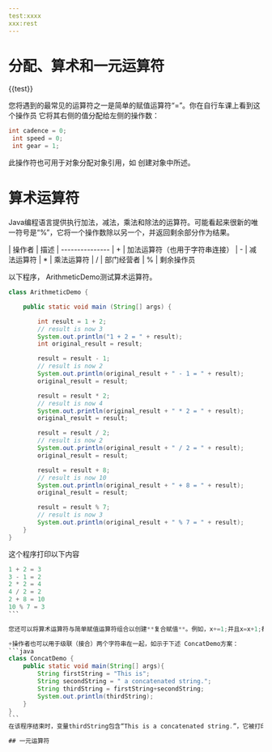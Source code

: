 ```yaml
---
test:xxxx
xxx:rest
---
```


# 分配、算术和一元运算符

{{test}}

您将遇到的最常见的运算符之一是简单的赋值运算符“=”。你在自行车课上看到这个操作员 它将其右侧的值分配给左侧的操作数：
```java
int cadence = 0;
 int speed = 0;
 int gear = 1;
```

此操作符也可用于对象分配对象引用，如 创建对象中所述。

# 算术运算符
Java编程语言提供执行加法，减法，乘法和除法的运算符。可能看起来很新的唯一符号是“%”，它将一个操作数除以另一个，并返回剩余部分作为结果。

| 操作者	| 描述
| ---------------
| +	| 加法运算符（也用于字符串连接）
| -	| 减法运算符
| *	| 乘法运算符
| /	| 部门经营者
| %	| 剩余操作员

以下程序， ArithmeticDemo测试算术运算符。

```java
class ArithmeticDemo {

    public static void main (String[] args) {

        int result = 1 + 2;
        // result is now 3
        System.out.println("1 + 2 = " + result);
        int original_result = result;

        result = result - 1;
        // result is now 2
        System.out.println(original_result + " - 1 = " + result);
        original_result = result;

        result = result * 2;
        // result is now 4
        System.out.println(original_result + " * 2 = " + result);
        original_result = result;

        result = result / 2;
        // result is now 2
        System.out.println(original_result + " / 2 = " + result);
        original_result = result;

        result = result + 8;
        // result is now 10
        System.out.println(original_result + " + 8 = " + result);
        original_result = result;

        result = result % 7;
        // result is now 3
        System.out.println(original_result + " % 7 = " + result);
    }
}

```

这个程序打印以下内容
````java
1 + 2 = 3
3 - 1 = 2
2 * 2 = 4
4 / 2 = 2
2 + 8 = 10
10 % 7 = 3
```

您还可以将算术运算符与简单赋值运算符组合以创建**复合赋值**。例如，x+=1;并且x=x+1;都将值增加x1。

+操作者也可以用于级联（接合）两个字符串在一起，如示于下述 ConcatDemo方案：
```java
class ConcatDemo {
    public static void main(String[] args){
        String firstString = "This is";
        String secondString = " a concatenated string.";
        String thirdString = firstString+secondString;
        System.out.println(thirdString);
    }
}
```
在该程序结束时，变量thirdString包含“This is a concatenated string.”，它被打印到标准输出。

## 一元运算符
